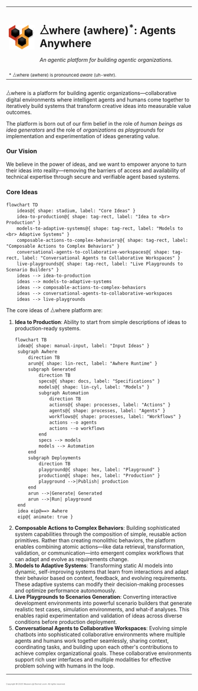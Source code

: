 <div style="display: flex; flex-direction: column;">
    <table align="center">
        <tr>
            <td>
                <img src="./public/assets/logos/awhere.svg" alt="⧊where Logo" width="100"/>
            </td>
            <td>
                <h1>⧊where (awhere)<sup>*</sup>: Agents Anywhere</h1>
                <p><em>An agentic platform for building agentic organizations.</em></p>
            </td>
        </tr>
        <tr>
            <td colspan="2">
                <sub>* ⧊where (awhere) is pronounced <i>aware</i> (uh-wehr).</sub>
            </td>
        </tr>
    </table>
</div>

<!--
Badges to be added here.
-->

⧊where is a platform for building agentic organizations—collaborative digital environments where intelligent agents and humans come together to iteratively build systems that transform creative ideas into measurable value outcomes.

The platform is born out of our firm belief in the role of _human beings as idea generators_ and the role of _organizations as playgrounds_ for implementation and experimentation of ideas generating value.

### Our Vision

We believe in the power of ideas, and we want to empower anyone to turn their ideas into reality—removing the barriers of access and availability of technical expertise through secure and verifiable agent based systems.

### Core Ideas

```mermaid
flowchart TD
    ideas@{ shape: stadium, label: "Core Ideas" }
    idea-to-production@{ shape: tag-rect, label: "Idea to <br> Production" }
    models-to-adaptive-systems@{ shape: tag-rect, label: "Models to <br> Adaptive Systems" }
    composable-actions-to-complex-behaviors@{ shape: tag-rect, label: "Composable Actions to Complex Behaviors" }
    conversational-agents-to-collaborative-workspaces@{ shape: tag-rect, label: "Conversational Agents to Collaborative Workspaces" }
    live-playgrounds@{ shape: tag-rect, label: "Live Playgrounds to Scenario Builders" }
    ideas --> idea-to-production
    ideas --> models-to-adaptive-systems
    ideas --> composable-actions-to-complex-behaviors
    ideas --> conversational-agents-to-collaborative-workspaces
    ideas --> live-playgrounds
```

The core ideas of ⧊where platform are:

1. **Idea to Production**: Ability to start from simple descriptions of ideas to production-ready systems.
   ```mermaid
   flowchart TB
    idea@{ shape: manual-input, label: "Input Ideas" }
    subgraph Awhere
        direction TB
        arun@{ shape: lin-rect, label: "Awhere Runtime" }
        subgraph Generated
            direction TB
            specs@{ shape: docs, label: "Specifications" }
            models@{ shape: lin-cyl, label: "Models" }
            subgraph Automation
                direction TB
                actions@{ shape: processes, label: "Actions" }
                agents@{ shape: processes, label: "Agents" }
                workflows@{ shape: processes, label: "Workflows" }
                actions --o agents
                actions --o workflows
            end
            specs --> models
            models --> Automation
        end
        subgraph Deployments
            direction TB
            playground@{ shape: hex, label: "Playground" }
            production@{ shape: hex, label: "Production" }
            playground -->|Publish| production
        end
        arun -->|Generate| Generated
        arun -->|Run| playground
    end
    idea eip@==> Awhere
    eip@{ animate: true }
   ```
2. **Composable Actions to Complex Behaviors**: Building sophisticated system capabilities through the composition of simple, reusable action primitives. Rather than creating monolithic behaviors, the platform enables combining atomic actions—like data retrieval, transformation, validation, or communication—into emergent complex workflows that can adapt and evolve as requirements change.
3. **Models to Adaptive Systems**: Transforming static AI models into dynamic, self-improving systems that learn from interactions and adapt their behavior based on context, feedback, and evolving requirements. These adaptive systems can modify their decision-making processes and optimize performance autonomously.
4. **Live Playgrounds to Scenarios Generation**: Converting interactive development environments into powerful scenario builders that generate realistic test cases, simulation environments, and what-if analyses. This enables rapid experimentation and validation of ideas across diverse conditions before production deployment.
5. **Conversational Agents to Collaborative Workspaces**: Evolving simple chatbots into sophisticated collaborative environments where multiple agents and humans work together seamlessly, sharing context, coordinating tasks, and building upon each other's contributions to achieve complex organizational goals. These collaborative environments support rich user interfaces and multiple modalities for effective problem solving with humans in the loop.

---

<span style="font-size:4pt; color: #666;">Copyright &copy; 2025 Weavers @ Eternal Loom. All rights reserved.</span>
